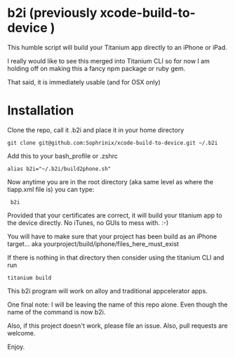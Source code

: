 b2i (previously  xcode-build-to-device )
=====================

This humble script will build your Titanium app directly to an iPhone or iPad.

I really would like to see this merged into Titanium CLI so for now I am holding off on making this a fancy npm package or ruby gem.

That said, it is immediately usable (and for OSX only)


# Installation

Clone the repo, call it .b2i and place it in your home directory

	git clone git@github.com:Sophrinix/xcode-build-to-device.git ~/.b2i

Add this to your bash_profile or .zshrc

	alias b2i="~/.b2i/build2phone.sh"


Now anytime you are in the root directory (aka same level as where the tiapp.xml file is)
you can type:

	 b2i

Provided that your certificates are correct, it will build your titanium app to the device directly. 
No iTunes, no GUIs to mess with. :-)

You will have to make sure that your project has been build as an iPhone target... aka yourproject/build/iphone/files_here_must_exist

If there is nothing in that directory then consider using the titanium CLI and run
	
	titanium build

This b2i program will work on alloy and traditional appcelerator apps.


One final note: I will be leaving the name of this repo alone. 
Even though the name of the command is now b2i.

Also, if this project doesn't work, please file an issue. 
Also, pull requests are welcome.

Enjoy.
